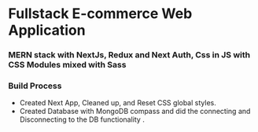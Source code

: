 # Fullstack E-commerce Web Application
### MERN stack with NextJs, Redux and Next Auth, Css in JS with CSS Modules mixed with Sass 


### Build Process
- Created Next App, Cleaned up, and Reset CSS global styles.
- Created Database with MongoDB compass and did the connecting and Disconnecting to the DB functionality .